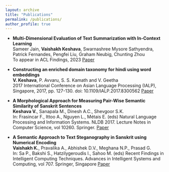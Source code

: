 ```yaml
---
layout: archive
title: "Publications"
permalink: /publications/
author_profile: true
---
```

* **Multi-Dimensional Evaluation of Text Summarization with In-Context Learning**\
  Sameer Jain, **Vaishakh Keshava**, Swarnashree Mysore Sathyendra, Patrick Fernandes, Pengfei Liu, Graham Neubig, Chunting Zhou \
  To appear in ACL Findings, 2023 [Paper](https://arxiv.org/abs/2306.01200)
* **Constructing an enriched domain taxonomy for hindi using word embeddings** \
  **V. Keshava**, P. Avvaru, S. S. Kamath and V. Geetha \
  2017 International Conference on Asian Language Processing (IALP), Singapore, 2017, pp. 127-130. doi: 10.1109/IALP.2017.8300562 [Paper](https://ieeexplore.ieee.org/document/8300562/)

* **A Morphological Approach for Measuring Pair-Wise Semantic Similarity of Sanskrit Sentences** \
  **Keshava V.**, Sanapala M., Dinesh A.C., Shevgoor S.K. \
  In: Frasincar F., Ittoo A., Nguyen L., Métais E. (eds) Natural Language Processing and Information Systems. NLDB 2017. Lecture Notes in Computer Science, vol 10260. Springer. [Paper](https://link.springer.com/chapter/10.1007/978-3-319-59569-6_18)

* **A Semantic Approach to Text Steganography in Sanskrit using Numerical Encoding** \
  **Vaishakh K.**, Pravalika A., Abhishek D.V., Meghana N.P., Prasad G. \
  In: Sa P., Bakshi S., Hatzilygeroudis I., Sahoo M. (eds) Recent Findings in Intelligent Computing Techniques. Advances in Intelligent Systems and Computing, vol 707. Springer, Singapore [Paper](https://link.springer.com/chapter/10.1007/978-981-10-8639-7_19)


